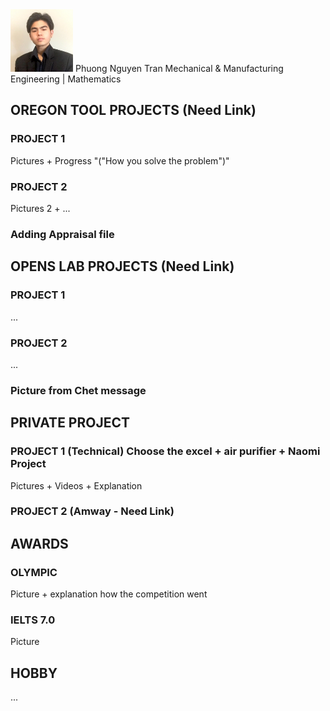 <html>
      <img src="images/profile pic.png" height="100" alt="Profile Picture">
      <head> Phuong Nguyen Tran </head>
      <body>
            Mechanical & Manufacturing Engineering | Mathematics
      </body>
      <h2>
          OREGON TOOL PROJECTS (Need Link)
      </h2>
      <body>
            <h3> PROJECT 1 </h3>
            <p> Pictures + Progress "("How you solve the problem")"</p>
            <h3> PROJECT 2 </h3>
            <p> Pictures 2 + ... </p>
            <h3> Adding Appraisal file </h3>
      </body>
      <h2> OPENS LAB PROJECTS (Need Link) </h2>
      <body>
            <h3> PROJECT 1 </h3>
            <p> ... </p>
            <h3> PROJECT 2 </h3>
            <p> ... </p>
            <h3> Picture from Chet message </h3>
      </body>
      <h2> PRIVATE PROJECT </h2>
      <body>
            <h3> PROJECT 1 (Technical) Choose the excel + air purifier + Naomi Project </h3>
            <p> Pictures + Videos + Explanation </p>
            <h3> PROJECT 2 (Amway - Need Link) </h3>
      </body>
      <h2>
            AWARDS
      </h2>
      <body>
            <h3> OLYMPIC </h3>
            <p> Picture + explanation how the competition went </p>
            <h3> IELTS 7.0 </h3>
            <p> Picture </p>
      </body>
      <h2> HOBBY </h2>
      <p> ... </p>
</html>
